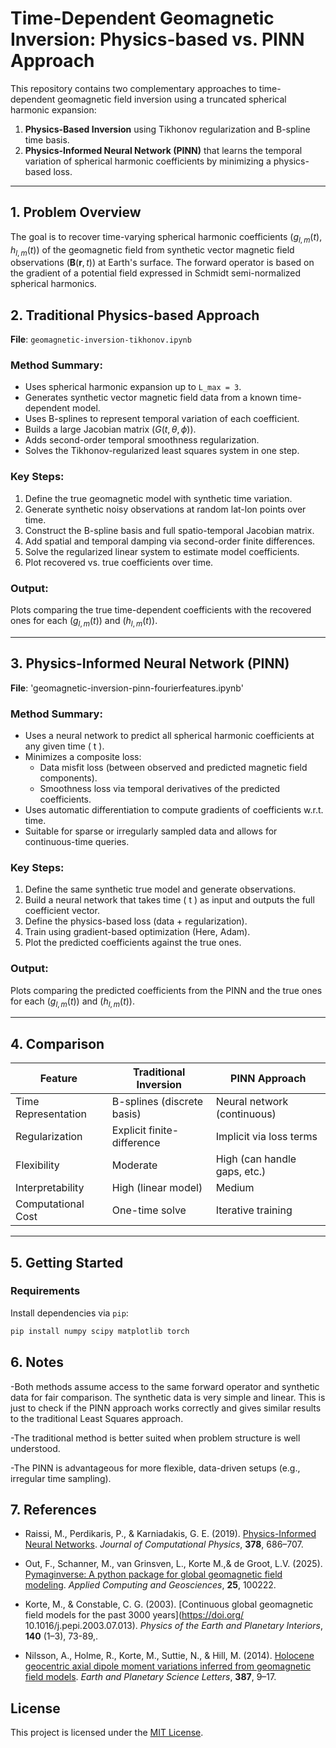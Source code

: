 # Time-Dependent Geomagnetic Inversion: Physics-based vs. PINN Approach

This repository contains two complementary approaches to time-dependent geomagnetic field inversion using a truncated spherical harmonic expansion:

1. **Physics-Based Inversion** using Tikhonov regularization and B-spline time basis.
2. **Physics-Informed Neural Network (PINN)** that learns the temporal variation of spherical harmonic coefficients by minimizing a physics-based loss.

---

## 1. Problem Overview

The goal is to recover time-varying spherical harmonic coefficients $( g_{l,m}(t), h_{l,m}(t) )$ of the geomagnetic field from synthetic vector magnetic field observations $( \mathbf{B}(\mathbf{r}, t) )$ at Earth's surface. The forward operator is based on the gradient of a potential field expressed in Schmidt semi-normalized spherical harmonics.



## 2. Traditional Physics-based Approach

**File**: `geomagnetic-inversion-tikhonov.ipynb`

###  Method Summary:
- Uses spherical harmonic expansion up to `L_max = 3`.
- Generates synthetic vector magnetic field data from a known time-dependent model.
- Uses B-splines to represent temporal variation of each coefficient.
- Builds a large Jacobian matrix $( G(t, \theta, \phi) )$.
- Adds second-order temporal smoothness regularization.
- Solves the Tikhonov-regularized least squares system in one step.

###  Key Steps:
1. Define the true geomagnetic model with synthetic time variation.
2. Generate synthetic noisy observations at random lat-lon points over time.
3. Construct the B-spline basis and full spatio-temporal Jacobian matrix.
4. Add spatial and temporal damping via second-order finite differences.
5. Solve the regularized linear system to estimate model coefficients.
6. Plot recovered vs. true coefficients over time.

### Output:
Plots comparing the true time-dependent coefficients with the recovered ones for each $( g_{l,m}(t) )$ and $( h_{l,m}(t) )$.

---

## 3. Physics-Informed Neural Network (PINN)

**File**: 'geomagnetic-inversion-pinn-fourierfeatures.ipynb'

### Method Summary:
- Uses a neural network to predict all spherical harmonic coefficients at any given time \( t \).
- Minimizes a composite loss:
  - Data misfit loss (between observed and predicted magnetic field components).
  - Smoothness loss via temporal derivatives of the predicted coefficients.
- Uses automatic differentiation to compute gradients of coefficients w.r.t. time.
- Suitable for sparse or irregularly sampled data and allows for continuous-time queries.

###  Key Steps:
1. Define the same synthetic true model and generate observations.
2. Build a neural network that takes time \( t \) as input and outputs the full coefficient vector.
3. Define the physics-based loss (data + regularization).
4. Train using gradient-based optimization (Here, Adam).
5. Plot the predicted coefficients against the true ones.

###  Output:
Plots comparing the predicted coefficients from the PINN and the true ones for each $( g_{l,m}(t) )$ and $( h_{l,m}(t) )$.

---

## 4. Comparison

| Feature                         | Traditional Inversion      | PINN Approach               |
|-------------------------------|----------------------------|-----------------------------|
| Time Representation           | B-splines (discrete basis) | Neural network (continuous) |
| Regularization                | Explicit finite-difference | Implicit via loss terms     |
| Flexibility                   | Moderate                   | High (can handle gaps, etc.)|
| Interpretability              | High (linear model)        | Medium                      |
| Computational Cost            | One-time solve             | Iterative training          |

---

## 5. Getting Started

### Requirements

Install dependencies via `pip`:

```bash
pip install numpy scipy matplotlib torch
```

## 6. Notes

-Both methods assume access to the same forward operator and synthetic data for fair comparison. The synthetic data is very simple and linear. This is just to check if the PINN approach works correctly and gives similar results
to the traditional Least Squares approach.

-The traditional method is better suited when problem structure is well understood.

-The PINN is advantageous for more flexible, data-driven setups (e.g., irregular time sampling).

## 7. References

- Raissi, M., Perdikaris, P., & Karniadakis, G. E. (2019). [Physics-Informed Neural Networks](https://doi.org/10.1016/j.jcp.2018.10.045). *Journal of Computational Physics*, **378**, 686–707.

-  Out, F., Schanner, M., van Grinsven, L., Korte M.,&  de Groot, L.V. (2025). [Pymaginverse: A python package for global geomagnetic field modeling](https://doi.org/10.1016/j.acags.2025.100222). *Applied Computing and Geosciences*, **25**, 100222.

- Korte, M., & Constable, C. G. (2003). [Continuous global geomagnetic field models for the past 3000 years](https://doi.org/ 10.1016/j.pepi.2003.07.013). *Physics of the Earth and Planetary Interiors*, **140** (1–3), 73-89,.

- Nilsson, A., Holme, R., Korte, M., Suttie, N., & Hill, M. (2014). [Holocene geocentric axial dipole moment variations inferred from geomagnetic field models](https://doi.org/10.1016/j.epsl.2014.01.001). *Earth and Planetary Science Letters*, **387**, 9–17.

## License

This project is licensed under the [MIT License](LICENSE).


